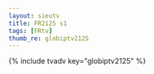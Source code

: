 ```yaml
--- 
layout: sieutv
title: FR2125 s1
tags: [FRtv]
thumb_re: globiptv2125
---
```

{% include tvadv key="globiptv2125" %} 
